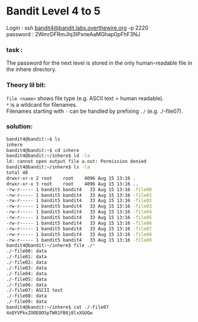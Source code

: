 # Bandit Level 4 to 5

Login : ssh bandit4@bandit.labs.overthewire.org -p 2220  
password : 2WmrDFRmJIq3IPxneAaMGhap0pFhF3NJ   

### task :
The password for the next level is stored in the only human-readable file in the inhere directory.  

### Theory lil bit:  
`file <name>` shows file type (e.g. ASCII text = human readable).  
`*` is a wildcard for filenames.  
Filenames starting with `-` can be handled by prefixing `./` (e.g. ./-file07).  

### solution:

```bash
bandit4@bandit:~$ ls 
inhere
bandit4@bandit:~$ cd inhere
bandit4@bandit:~/inhere$ ld -la
ld: cannot open output file a.out: Permission denied
bandit4@bandit:~/inhere$ ls -la
total 48
drwxr-xr-x 2 root    root    4096 Aug 15 13:16 .
drwxr-xr-x 3 root    root    4096 Aug 15 13:16 ..
-rw-r----- 1 bandit5 bandit4   33 Aug 15 13:16 -file00
-rw-r----- 1 bandit5 bandit4   33 Aug 15 13:16 -file01
-rw-r----- 1 bandit5 bandit4   33 Aug 15 13:16 -file02
-rw-r----- 1 bandit5 bandit4   33 Aug 15 13:16 -file03
-rw-r----- 1 bandit5 bandit4   33 Aug 15 13:16 -file04
-rw-r----- 1 bandit5 bandit4   33 Aug 15 13:16 -file05
-rw-r----- 1 bandit5 bandit4   33 Aug 15 13:16 -file06
-rw-r----- 1 bandit5 bandit4   33 Aug 15 13:16 -file07
-rw-r----- 1 bandit5 bandit4   33 Aug 15 13:16 -file08
-rw-r----- 1 bandit5 bandit4   33 Aug 15 13:16 -file09
bandit4@bandit:~/inhere$ file ./*
./-file00: data
./-file01: data
./-file02: data
./-file03: data
./-file04: data
./-file05: data
./-file06: data
./-file07: ASCII text
./-file08: data
./-file09: data
bandit4@bandit:~/inhere$ cat ./-file07
4oQYVPkxZOOEOO5pTW81FB8j8lxXGUQw
```
